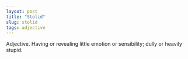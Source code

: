 ```yaml
---
layout: post
title: "Stolid"
slug: stolid
tags: adjective
---
```


Adjective. Having or revealing little emotion or sensibility; dully or heavily stupid.
